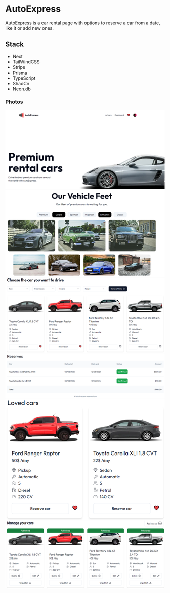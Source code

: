 # AutoExpress

AutoExpress is a car rental page with options to reserve a car from a date, like it or add new ones.

## Stack

- Next
- TailWindCSS
- Stripe
- Prisma
- TypeScript
- ShadCn
- Neon.db

### Photos

![home](image.png)
![home2](image-1.png)
![cars](image-2.png)
![reserves](image-3.png)
![likedCars](image-4.png)
![addCar](image-5.png)

